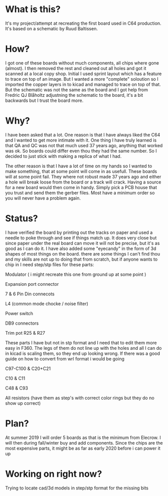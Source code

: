 # What is this?

It's my project/attempt at recreating the first board used in C64 production.
It's based on a schematic by Ruud Baltissen.

# How?
I got one of these boards without much components, all chips where gone (almost).
I then removed the rest and cleaned out all holes and got it scanned at a local copy shop.
Initial I used sprint layout which has a feature to trace on top of an image.
But I wanted a more "complete" soloution so I imported the copper layers in to kicad and 
managed to trace on top of that. 
But the schematic was not the same as the board and I got help from Fredric QJ Blåholtz
adjustning the schematic to the board, it's a bit backwards but I trust the board more.

# Why?
I have been asked that a lot. One reason is that I have always liked the C64 and I
wanted to get more intimate with it. One thing I have truly learned is that QA and QC 
was not that much used 37 years ago, anything that worked was ok. So boards could differ 
even thou they had the same number. So I decided to just stick with making a replica of
what I had. 

The other reason is that I have a lot of time on my hands so I wanted to make
something, that at some point will come in as usefull. These boards will at some point fail.
They where not robust made 37 years ago and either a hole will break loose from the board
or a track will crack. Having a source for a new board would then come in handy. Simply
pick a PCB house that you trust and send them the gerber files. Most have a minimum order
so you will never have a problem again.

# Status?
I have verified the board by printing out the tracks on paper and used a needle to poke
through and see if things match up. It does very close but since paper under the real board
can move it will not be precise, but it's as good as I can do it.
I have also added some "eyecandy" in the form of 3d shapes of most things on the board. 
there are some things I can't find thou and my skills are not up to doing that from scratch,
but if anyone wants to chip in I need step/stp files for these parts:


Modulator ( i might recreate this one from ground up at some point )

Expansion port connector

7 & 6 Pin Din connecots

L4 (common mode chocke / noise filter)

Power switch

DB9 connectors

Trim pot R25 & R27


These parts I have but not in stp format and I need that to edit them more easy in F360. 
The legs of them do not line up with the holes and all I can do in kicad is scaling them,
so they end up looking wrong. If there was a good guide on how to convert from wrl format
i would be going

C97-C100 & C20+C21

C10 & C11

C48 & C93

All resistors (have them as step's with correct color rings but they do no show up correct)

# Plan?
At summer 2019 I will order 5 boards as that is the minimum from Elecrow. I will then
during fall/winter buy and add components. Since the chips are the most expensive parts,
it might be as far as early 2020 before i can power it up

# Working on right now?
Trying to locate cad/3d models in step/stp format for the missing bits